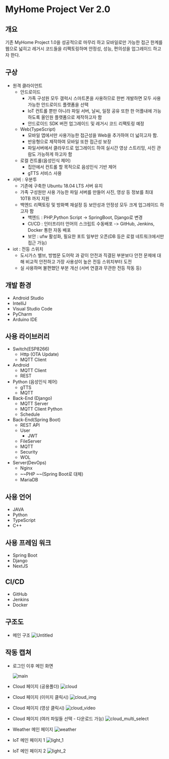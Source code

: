 # MyHome Project Ver 2.0

## 개요

기존 MyHome Project 1.0을 성공적으로 마무리 하고 모바일로만 가능한 접근 한계를 웹으로 넓히고 레거시 코드들을 리팩토링하며 안정성, 성능, 편의성을 업그레이드 하고자 한다.

## 구상

- 원격 클라이언트
  - 안드로이드
    - 가족 구성원 모두 갤럭시 스마트폰을 사용하므로 한번 개발하면 모두 사용 가능한 안드로이드 플랫폼을 선택
    - IoT 컨트롤 뿐만 아니라 파일 서버, 날씨, 일정 공유 또한 한 어플내에 가능하도록 올인원 플랫폼으로 제작하고자 함
    - 안드로이드 SDK 버전 업그레이드 및 레거시 코드 리팩토링 예정
  - Web(TypeScript)
    - 모바일 앱에서만 사용가능한 접근성을 Web을 추가하여 더 넓히고자 함.
    - 반응형으로 제작하여 모바일 또한 접근성 보장
    - 파일서버에서 클라우드로 업그레이드 하여 실시간 영상 스트리밍, 사진 관람도 가능하게 하고자 함
  - 로컬 컨트롤(음성인식 제어)
    - 집안에서 컨트롤 할 목적으로 음성인식 기반 제어
    - gTTS 서비스 사용
- 서버 : 우분투
  - 기존에 구축한 Ubuntu 18.04 LTS 서버 유지
  - 가족 구성원만 사용 가능한 파일 서버를 만들어 사진, 영상 등 정보를 최대 10TB 까지 지원
  - 백엔드 리팩토링 및 방화벽 재설정 등 보안성과 안정성 모두 크게 업그레이드 하고자 함
    - 백엔드 : PHP,Python Script -> SpringBoot, Django로 변경
    - CI/CD : 인터프리터 언어의 스크립트 수동배포 -> GitHub, Jenkins, Docker 통한 자동 배포
    - 보안 : ufw 활성화, 필요한 포트 일부만 오픈(DB 등은 로컬 네트워크에서만 접근 가능)
- iot : 전등 스위치
  - 도시가스 밸브, 방범문 도어락 과 같이 안전과 직결된 부분보다 안전 문제에 대해 비교적 안전하고 가장 사용성이 높은 전등 스위치부터 도전
  - 실 사용하며 불편했던 부분 개선 (서버 연결과 무관한 전등 작동 등)

## 개발 환경

- Android Studio
- IntelliJ
- Visual Studio Code
- PyCharm
- Arduino IDE

## 사용 라이브러리

- Switch(ESP8266)
  - Http (OTA Update)
  - MQTT Client
- Android
  - MQTT Client
  - REST
- Python (음성인식 제어)
  - gTTS
  - MQTT
- Back-End (Django)
  - MQTT Server
  - MQTT Client Python
  - Schedule
- Back-End(Spring Boot)
  - REST API
  - User
    - JWT
  - FileServer
  - MQTT
  - Security
  - WOL
- Server(DevOps)
  - Nginx
  - ~~PHP ~~(Spring Boot로 대체)
  - MariaDB

## 사용 언어

- JAVA
- Python
- TypeScript
- C++

## 사용 프레임 워크

- Spring Boot
- Django
- NextJS

## CI/CD

- GitHub
- Jenkins
- Docker

## 구조도

- 메인 구조
  ![Untitled](https://user-images.githubusercontent.com/2987059/240445513-68c778ed-5ec2-480f-a002-77be72aa39ad.PNG)

## 작동 캡쳐

- 로그인 이후 메인 화면

  ![main](https://github.com/sonjuhy/MyHomeNextJS/assets/2987059/0ff32677-aee0-4470-ac0a-39a940767f66)

- Cloud 페이지 (공용폴더)
  ![cloud](https://github.com/sonjuhy/MyHomeNextJS/assets/2987059/3ccf6bc7-c776-4fc1-a417-380c61b5c3a8)
- Cloud 페이지 (이미지 클릭시)
  ![cloud_img](https://github.com/sonjuhy/MyHomeNextJS/assets/2987059/c1aee123-0702-486f-b4f0-d8f4db87ff37)
- Cloud 페이지 (영상 클릭시)
  ![cloud_video](https://github.com/sonjuhy/MyHomeNextJS/assets/2987059/2fce449e-34dd-40d2-a808-c02dd27b0d7d)
- Cloud 페이지 (여러 파일들 선택 - 다운로드 가능)
  ![cloud_multi_select](https://github.com/sonjuhy/MyHomeNextJS/assets/2987059/ffc3d745-fd4d-4d81-9346-6d09c10a3103)
- Weather 메인 페이지
  ![weather](https://github.com/sonjuhy/MyHomeNextJS/assets/2987059/3adf951c-925f-4a21-9e2b-b986da1139e1)
- IoT 메인 페이지 1
  ![light_1](https://github.com/sonjuhy/MyHomeNextJS/assets/2987059/6164b913-4e5f-4398-b7e1-4415124d9dc0)
- IoT 메인 페이지 2
  ![light_2](https://github.com/sonjuhy/MyHomeNextJS/assets/2987059/4b23d375-e8a4-4dbf-8540-75c12d473d50)
